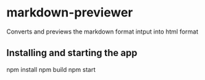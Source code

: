 # markdown-previewer
Converts and previews the markdown format intput into html format 

## Installing and starting the app
npm install
npm build
npm start
